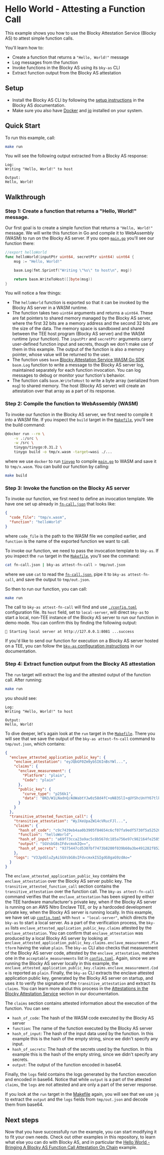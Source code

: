 # Hello World - Attesting a Function Call

This example shows you how to use the Blocky Attestation Service (Blocky AS) to
attest simple function calls.

You'll learn how to:

- Create a function that returns a `"Hello, World!"` message
- Log messages from the function
- Invoke functions in the Blocky AS using its `bky-as` CLI
- Extract function output from the Blocky AS attestation

## Setup

- Install the Blocky AS CLI by following the
  [setup instructions](https://blocky-docs.redocly.app/attestation-service/v0.1.0-beta.7/setup)
  in the Blocky AS documentation.
- Make sure you also have
  [Docker](https://www.docker.com/) and [jq](https://jqlang.org/) installed on
  your system.

## Quick Start

To run this example, call:

```bash
make run
```

You will see the following output extracted from a Blocky AS response:

```
Log:
Writing "Hello, World!" to host

Output:
Hello, World!
```

## Walkthrough

### Step 1: Create a function that returns a "Hello, World!" message.

Our first goal is to create a simple function that returns a `"Hello, World!"`
message. We will write this function in Go and compile it to WebAssembly (WASM)
to run on the Blocky AS server. If you open [`main.go`](./main.go) you'll see
our function there:

```go
//export helloWorld
func helloWorld(inputPtr uint64, secretPtr uint64) uint64 {
	msg := "Hello, World!"

	basm.Log(fmt.Sprintf("Writing \"%s\" to host\n", msg))

	return basm.WriteToHost([]byte(msg))
}
```

You will notice a few things:

- The `helloWorld` function is exported so that it can be invoked by the
  Blocky AS server in a WASM runtime.
- The function takes two `uint64` arguments and returns a `uint64`. These are
  fat pointers to shared memory managed by the Blocky AS server, where the first
  32 bits are a memory address and the second 32 bits are the size of the data.
  The memory space is sandboxed and shared between the TEE host program (Blocky
  AS server) and the WASM runtime (your function). The `inputPtr` and
  `secretPtr` arguments carry user-defined function input and secrets,
  though we don't make use of them in this example. The output of the function
  is also a memory pointer, whose value will be returned to the user.
- The function uses `basm`
  [Blocky Attestation Service WASM Go SDK](https://github.com/blocky/basm-go-sdk/tree/v0.1.0-beta.7)
  `basm.Log` function to write a message to the Blocky AS server log, 
  maintained separately for each function invocation. You can log messages
  to debug or monitor your function's behavior.
- The function calls `basm.WriteToHost` to write a byte array (serialized from
  `msg`) to shared memory. The host (Blocky AS server) will create an 
  attestation over that array as a part of its response.

### Step 2: Compile the function to WebAssembly (WASM)

To invoke our function in the Blocky AS server, we first need to compile
it into a WASM file. If you inspect the `build` target in the
[`Makefile`](./Makefile), you'll see the build command:

```bash
@docker run --rm \
    -v .:/src \
    -w /src \
    tinygo/tinygo:0.31.2 \
    tinygo build -o tmp/x.wasm -target=wasi ./...
```

where we use `docker` to run [`tinygo`](https://tinygo.org/) to compile 
[`main.go`](./main.go) to WASM and save it to `tmp/x.wasm`. You can build our
function by calling:

```bash
make build
```

### Step 3: Invoke the function on the Blocky AS server

To invoke our function, we first need to define an invocation template.
We have one set up already in [`fn-call.json`](./fn-call.json) that looks like:

```json
{
  "code_file": "tmp/x.wasm",
  "function": "helloWorld"
}
```

where `code_file` is the path to the WASM file we compiled earlier, and
`function` is the name of the exported function we want to call.

To invoke our function, we need to pass the invocation template to `bky-as`.
If you inspect the `run` target in the [`Makefile`](./Makefile), you'll see the
command:

```bash
cat fn-call.json | bky-as attest-fn-call > tmp/out.json
```

where we use `cat` to read the [`fn-call.json`](./fn-call.json), pipe it to
`bky-as attest-fn-call`, and save the output to `tmp/out.json`.

So then to run our function, you can call:

```bash
make run
```

The call to `bky-as attest-fn-call` will find and use
[`./config.toml`](./config.toml) configuration file.
Its `host` field, set to `local-server`, will direct `bky-as` to start a local, 
non-TEE instance of the Blocky AS server to run our function in demo mode.
You can confirm this by finding the following output:

```
🚀 Starting local server at http://127.0.0.1:8081 ...success
```

If you'd like to send our function for execution on a Blocky AS server hosted
on a TEE, you can follow the
[`bky-as` configuration instructions](https://blocky-docs.redocly.app/attestation-service/v0.1.0-beta.7/setup#configuration)
in our documentation.

### Step 4: Extract function output from the Blocky AS attestation

The `run` target will extract the log and the attested output of the function 
call. 
After running:

```bash
make run
```

you should see:

```
Log:
Writing "Hello, World!" to host

Output:
Hello, World!
```

To dive deeper, let's again look at the `run` target in the 
[`Makefile`](./Makefile). There you will see that we save the output of the
`bky-as attest-fn-call` command to `tmp/out.json`, which contains:

```json
{
  "enclave_attested_application_public_key": {
    "enclave_attestation": "eyJQbGF0Zm9ybSI6InBsYWl...",
    "claims": {
      "enclave_measurement": {
        "Platform": "plain",
        "Code": "plain"
      },
      "public_key": {
        "curve_type": "p256k1",
        "data": "BN3/W1LNadnQ/AUWabtYJw0z58d4fC+oN83SlI+qUYShcUnYY67tlkE8fDnOa+pRLhaiGzvFUYguCKL/Bqo5hH0="
      }
    }
  },
  "transitive_attested_function_call": {
    "transitive_attestation": "WyJXeUpaZW14cVRucFJl...",
    "claims": {
      "hash_of_code": "c9c7439eb4aa0b3905f84654c6cf07fa9edf5730f5a5252086ece67c0b4dcc50fc7605cae70849799124aaf87332ab2a31bb1b7b9bdb52233ef4850899ebd15a",
      "function": "helloWorld",
      "hash_of_input": "a69f73cca23a9ac5c8b567dc185a756e97c982164fe25859e0d1dcc1475c80a615b2123af1f5f94c11e3e9402c3ac558f500199d95b6d3e301758586281dcd26",
      "output": "SGVsbG8sIFdvcmxkIQ==",
      "hash_of_secrets": "9375447cd5307bf7473b8200f039b60a3be491282f852df9f42ce31a8a43f6f8e916c4f8264e7d233add48746a40166eec588be8b7b9b16a5eb698d4c3b06e00"
    },
    "logs": "V3JpdGluZyAiSGVsbG8sIFdvcmxkISIgdG8gaG9zdAo="
  }
}
```

The `enclave_attested_application_public_key` contains the `enclave_attestation`
over the Blocky AS server public key. The `transitive_attested_function_call`
section contains the `transitive_attestation` over the function call. The
`bky-as attest-fn-call` command verifies that the `enclave_attestation` has been
signed by either the TEE hardware manufacturer's private key, when if the Blocky
AS server is running on an AWS Nitro Enclave TEE, or by a hardcoded development
private key, when the Blocky AS server is running locally. In this example, we
have set up [`config.toml`](./config.toml) with `host = "local-server"`, which
directs the `bky-as` to start a local server. As a part of the verification
process, the `bky-as` lists `enclave_attested_application_public_key.claims`
attested by the `enclave_attestation`. You can confirm that
`enclave_attestation` was produced by a local Blocky AS server by looking at
`enclave_attested_application_public_key.claims.enclave_measurement.Platform`
having the value `plain`. The `bky-as` CLI also checks that measurement of the
Blocky AS server code, attested by the `enclave_attestation`, matches one in the
`acceptable_measurements` list in [`config.toml`](./config.toml). Again, since
we are running the Blocky AS server locally in this example, the
`enclave_attested_application_public_key.claims.enclave_measurement.Code` is
reported as `plain`. Finally, the `bky-as` CLI extracts the enclave attested
application public key, generated by the Blocky AS server on startup, and uses
it to verify the signature of the `transitive_attestation` and extract its
`claims`. You can learn more about this process in the
[Attestations in the Blocky Attestation Service](https://blocky-docs.redocly.app/attestation-service/v0.1.0-beta.7/concepts#attestations-in-the-blocky-attestation-service)
section in our documentation.

The `claims` section contains attested information about the execution of
the function.
You can see:

- `hash_of_code`: The hash of the WASM code executed by the Blocky AS server
- `function`: The name of the function executed by the Blocky AS server
- `hash_of_input`: The hash of the input data used by the function. In this
  example this is the hash of the empty string, since we didn't specify any
  input.
- `hash_of_secrets`: The hash of the secrets used by the function. In this
  example this is the hash of the empty string, since we didn't specify any
  secrets.
- `output`: The output of the function encoded in base64.

Finally, the `logs` field contains the logs generated by the function execution
and encoded in base64. Notice that while `output` is a part of the attested
`claims`, the `logs` are not attested and are only a part of the server response. 

If you look at the `run` target in the [Makefile](./Makefile) again, you will
see that we use `jq` to extract the `output` and the `logs` fields from
`tmp/out.json` and decode them from base64.

## Next steps

Now that you have successfully run the example, you can start modifying it to
fit your own needs. Check out other examples in this repository, to learn what
else you can do with Blocky AS, and in particular the 
[Hello World - Bringing A Blocky AS Function Call Attestation On Chain](../hello_world_on_chain)
example.



